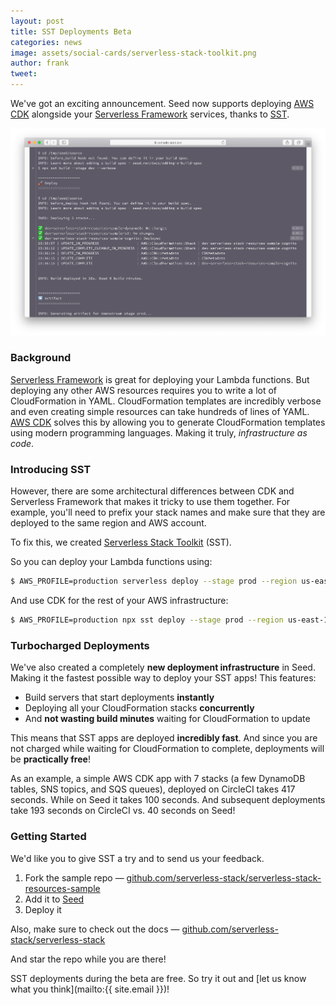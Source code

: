 ```yaml
---
layout: post
title: SST Deployments Beta
categories: news
image: assets/social-cards/serverless-stack-toolkit.png
author: frank
tweet: 
---
```


We've got an exciting announcement. Seed now supports deploying [AWS CDK](https://aws.amazon.com/cdk/) alongside your [Serverless Framework](https://www.serverless.com/) services, thanks to [SST](https://github.com/serverless-stack/serverless-stack).

![SST build log in Seed](/assets/blog/sst-deployments-beta/sst-build-log-in-seed.png)

### Background

[Serverless Framework](https://www.serverless.com) is great for deploying your Lambda functions. But deploying any other AWS resources requires you to write a lot of CloudFormation in YAML. CloudFormation templates are incredibly verbose and even creating simple resources can take hundreds of lines of YAML. [AWS CDK](https://aws.amazon.com/cdk/) solves this by allowing you to generate CloudFormation templates using modern programming languages. Making it truly, _infrastructure as code_.

### Introducing SST

However, there are some architectural differences between CDK and Serverless Framework that makes it tricky to use them together. For example, you'll need to prefix your stack names and make sure that they are deployed to the same region and AWS account.

To fix this, we created [Serverless Stack Toolkit](https://github.com/serverless-stack/serverless-stack) (SST).

So you can deploy your Lambda functions using:

``` bash
$ AWS_PROFILE=production serverless deploy --stage prod --region us-east-1
```

And use CDK for the rest of your AWS infrastructure:

``` bash
$ AWS_PROFILE=production npx sst deploy --stage prod --region us-east-1
```

### Turbocharged Deployments

We've also created a completely **new deployment infrastructure** in Seed. Making it the fastest possible way to deploy your SST apps! This features:

- Build servers that start deployments **instantly**
- Deploying all your CloudFormation stacks **concurrently**
- And **not wasting build minutes** waiting for CloudFormation to update

This means that SST apps are deployed **incredibly fast**. And since you are not charged while waiting for CloudFormation to complete, deployments will be **practically free**!

As an example, a simple AWS CDK app with 7 stacks (a few DynamoDB tables, SNS topics, and SQS queues), deployed on CircleCI takes 417 seconds. While on Seed it takes 100 seconds. And subsequent deployments take 193 seconds on CircleCI vs. 40 seconds on Seed!

### Getting Started

We'd like you to give SST a try and to send us your feedback.

1. Fork the sample repo — [github.com/serverless-stack/serverless-stack-resources-sample](https://github.com/serverless-stack/serverless-stack-resources-sample)
2. Add it to [Seed](https://console.seed.run)
3. Deploy it

Also, make sure to check out the docs — [github.com/serverless-stack/serverless-stack](https://github.com/serverless-stack/serverless-stack)

And star the repo while you are there!

SST deployments during the beta are free. So try it out and [let us know what you think](mailto:{{ site.email }})!
